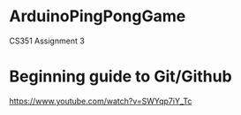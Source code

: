 # ArduinoPingPongGame
CS351 Assignment 3
# Beginning guide to Git/Github
https://www.youtube.com/watch?v=SWYqp7iY_Tc
